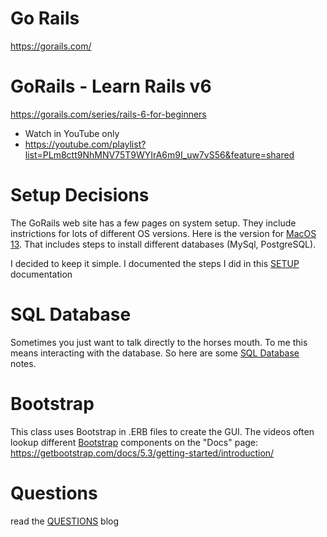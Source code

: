 

# Go Rails
https://gorails.com/


# GoRails - Learn Rails v6
https://gorails.com/series/rails-6-for-beginners
- Watch in YouTube only
- https://youtube.com/playlist?list=PLm8ctt9NhMNV75T9WYIrA6m9I_uw7vS56&feature=shared

# Setup Decisions
The GoRails web site has a few pages on system setup. They include instrictions for lots of different OS versions. Here is the version for [MacOS 13](https://gorails.com/setup/macos/13-ventura). That includes steps to install different databases (MySql, PostgreSQL).

I decided to keep it simple. I documented the steps I did in this [SETUP](./doc/SETUP.md) documentation

# SQL Database
Sometimes you just want to talk directly to the horses mouth. To me this means interacting with the database. So here are some [SQL Database](./doc/SQL.md) notes.

# Bootstrap
This class uses Bootstrap in .ERB files to create the GUI. The videos often lookup different [Bootstrap](https://getbootstrap.com) components on the "Docs" page: https://getbootstrap.com/docs/5.3/getting-started/introduction/


# Questions
read the [QUESTIONS](./doc/QUESTIONS.md) blog